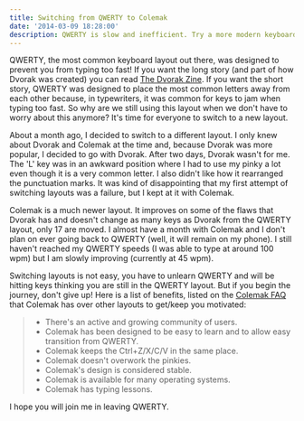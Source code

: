 ```yaml
---
title: Switching from QWERTY to Colemak
date: '2014-03-09 18:28:00'
description: QWERTY is slow and inefficient. Try a more modern keyboard layout instead.
---
```


QWERTY, the most common keyboard layout out there, was designed to prevent you from typing too fast!  If you want the long story (and part of how Dvorak was created) you can read [The Dvorak Zine](http://www.dvzine.org/zine/index.html).  If you want the short story, QWERTY was designed to place the most common letters away from each other because, in typewriters, it was common for keys to jam when typing too fast.  So why are we still using this layout when we don't have to worry about this anymore?  It's time for everyone to switch to a new layout.

About a month ago, I decided to switch to a different layout.  I only knew about Dvorak and Colemak at the time and, because Dvorak was more popular, I decided to go with Dvorak.  After two days, Dvorak wasn't for me.  The 'L' key was in an awkward position where I had to use my pinky a lot even though it is a very common letter.  I also didn't like how it rearranged the punctuation marks.  It was kind of disappointing that my first attempt of switching layouts was a failure, but I kept at it with Colemak.

Colemak is a much newer layout.  It improves on some of the flaws that Dvorak has and doesn't change as many keys as Dvorak from the QWERTY layout, only 17 are moved.  I almost have a month with Colemak and I don't plan on ever going back to QWERTY (well, it will remain on my phone).  I still haven't reached my QWERTY speeds (I was able to type at around 100 wpm) but I am slowly improving (currently at 45 wpm).

Switching layouts is not easy, you have to unlearn QWERTY and will be hitting keys thinking you are still in the QWERTY layout.  But if you begin the journey, don't give up!  Here is a list of benefits, listed on the [Colemak FAQ](http://colemak.com/wiki/index.php?title=FAQ) that Colemak has over other layouts to get/keep you motivated:

>* There's an active and growing community of users.
>* Colemak has been designed to be easy to learn and to allow easy transition from QWERTY.
>* Colemak keeps the Ctrl+Z/X/C/V in the same place.
>* Colemak doesn't overwork the pinkies.
>* Colemak's design is considered stable.
>* Colemak is available for many operating systems.
>* Colemak has typing lessons.

I hope you will join me in leaving QWERTY.
